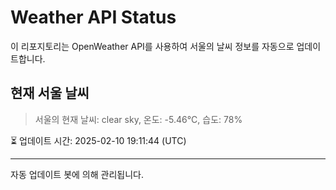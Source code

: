 
# Weather API Status

이 리포지토리는 OpenWeather API를 사용하여 서울의 날씨 정보를 자동으로 업데이트합니다.

## 현재 서울 날씨
> 서울의 현재 날씨: clear sky, 온도: -5.46°C, 습도: 78%

⏳ 업데이트 시간: 2025-02-10 19:11:44 (UTC)

---
자동 업데이트 봇에 의해 관리됩니다.
